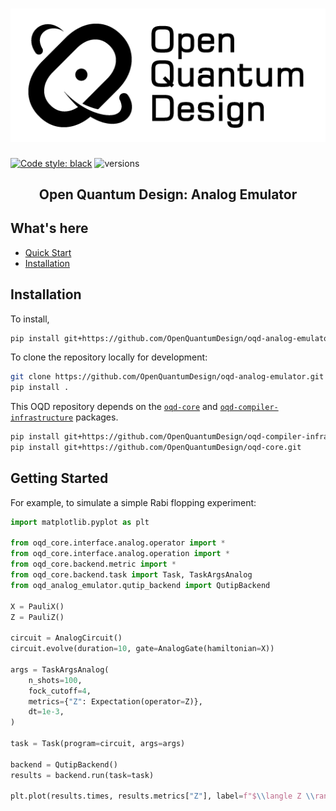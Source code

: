 # ![Open Quantum Design](docs/img/oqd-logo-text.png)

[![Code style: black](https://img.shields.io/badge/code%20style-black-000000.svg)](https://github.com/ambv/black)
![versions](https://img.shields.io/badge/python-3.11-blue)

<h2 align="center">
    Open Quantum Design: Analog Emulator
</h2>

## What's here

- [Quick Start](#quickstart) <br/>
- [Installation](#installation) <br/>

## Installation <a name="installation"></a>

To install,
```bash
pip install git+https://github.com/OpenQuantumDesign/oqd-analog-emulator.git
```

To clone the repository locally for development:
```bash
git clone https://github.com/OpenQuantumDesign/oqd-analog-emulator.git
pip install .
```

This OQD repository depends on the [`oqd-core`](https://github.com/OpenQuantumDesign/oqd-core.git) 
and [`oqd-compiler-infrastructure`](https://github.com/OpenQuantumDesign/oqd-compiler-infrastructure.git) packages.
```bash
pip install git+https://github.com/OpenQuantumDesign/oqd-compiler-infrastructure.git
pip install git+https://github.com/OpenQuantumDesign/oqd-core.git
```

## Getting Started <a name="Getting Started"></a>
For example, to simulate a simple Rabi flopping experiment:

```python
import matplotlib.pyplot as plt

from oqd_core.interface.analog.operator import *
from oqd_core.interface.analog.operation import *
from oqd_core.backend.metric import *
from oqd_core.backend.task import Task, TaskArgsAnalog
from oqd_analog_emulator.qutip_backend import QutipBackend

X = PauliX()
Z = PauliZ()

circuit = AnalogCircuit()
circuit.evolve(duration=10, gate=AnalogGate(hamiltonian=X))

args = TaskArgsAnalog(
    n_shots=100,
    fock_cutoff=4,
    metrics={"Z": Expectation(operator=Z)},
    dt=1e-3,
)

task = Task(program=circuit, args=args)

backend = QutipBackend()
results = backend.run(task=task)

plt.plot(results.times, results.metrics["Z"], label=f"$\\langle Z \\rangle$")
```
